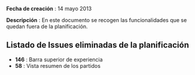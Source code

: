 **Fecha de creación** : 14 mayo 2013

**Descripción** : En este documento se recogen las funcionalidades que se quedan fuera de la planificación. 

Listado de Issues eliminadas de la planificación
------------------------------------------------

 - **146** : Barra superior de experiencia
 - **58** : Vista resumen de los partidos

